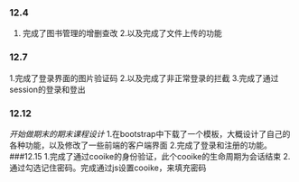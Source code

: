 ### 12.4
1. 完成了图书管理的增删查改
2.以及完成了文件上传的功能
### 12.7
1.完成了登录界面的图片验证码
2.以及完成了非正常登录的拦截
3.完成了通过session的登录和登出
### 12.12
 _开始做期末的期末课程设计_ 
1.在bootstrap中下载了一个模板，大概设计了自己的各种功能，以及修改了一些前端的客户端界面
2.完成了登录和注册的功能。
###12.15
1.完成了通过cooike的身份验证，此个cooike的生命周期为会话结束
2.通过勾选记住密码。完成通过js设置cooike，来填充密码
